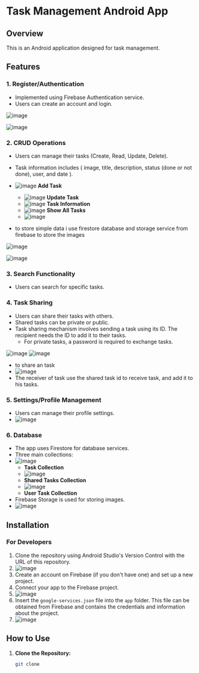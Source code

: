 # Task Management Android App

## Overview
This is an Android application designed for task management.

## Features

### 1. Register/Authentication
- Implemented using Firebase Authentication service.
- Users can create an account and login.

![image](https://github.com/abdelaziz-web/TaskManagement/assets/67710015/92bc59d2-b52b-4ed0-8891-baff6e1f61b8)

![image](https://github.com/abdelaziz-web/TaskManagement/assets/67710015/703c48d0-5ad2-4784-a006-812b4509e67b)

### 2. CRUD Operations
- Users can manage their tasks (Create, Read, Update, Delete).
- Task information includes ( image, title, description, status (done or not done), user, and date ).
- ![image](https://github.com/abdelaziz-web/TaskManagement/assets/67710015/3983dfdb-c7da-4021-9f3a-eea8b04ee543)
     **Add Task**
  - ![image](https://github.com/abdelaziz-web/TaskManagement/assets/67710015/84ff28b7-dc2c-412d-9271-ee0c73d3f6ee)
      **Update Task**
  - ![image](https://github.com/abdelaziz-web/TaskManagement/assets/67710015/07db6061-996f-4261-91c2-160afe0d449c)
    **Task Information**
  - ![image](https://github.com/abdelaziz-web/TaskManagement/assets/67710015/3fa6dbee-bf03-44b2-b86d-d349e657695a)
      **Show All Tasks**
  - ![image](https://github.com/abdelaziz-web/TaskManagement/assets/67710015/a3ed962a-2148-4004-b4dc-a5077638d33d)

- to store simple data i use firestore database and storage service from firebase to store the images

![image](https://github.com/abdelaziz-web/TaskManagement/assets/67710015/3dbb1ea1-16bb-49be-b580-7eb4760028cc)

![image](https://github.com/abdelaziz-web/TaskManagement/assets/67710015/98c844c4-1569-4a5e-b128-1dd85e40c0ff)

### 3. Search Functionality
- Users can search for specific tasks.

### 4. Task Sharing
- Users can share their tasks with others.
- Shared tasks can be private or public.
- Task sharing mechanism involves sending a task using its ID. The recipient needs the ID to add it to their tasks.
  - For private tasks, a password is required to exchange tasks.

![image](https://github.com/abdelaziz-web/TaskManagement/assets/67710015/a1d1577c-1cf7-4c65-a795-07977a644c45)
![image](https://github.com/abdelaziz-web/TaskManagement/assets/67710015/db3ff66b-52af-48d9-95a7-b6a24c222c89)
- to share an task
- ![image](https://github.com/abdelaziz-web/TaskManagement/assets/67710015/1ccac23e-a140-468e-913a-e159c20e81b1)
- The receiver of task use the shared task id to receive task, and add it to his tasks.
  
### 5. Settings/Profile Management
- Users can manage their profile settings.
- ![image](https://github.com/abdelaziz-web/TaskManagement/assets/67710015/c18aa621-1a17-4597-8545-e3bb11afe072)


### 6. Database
- The app uses Firestore for database services.
- Three main collections:
- ![image](https://github.com/abdelaziz-web/TaskManagement/assets/67710015/1294afb9-3125-4f91-a38a-91534d5fbf39)
  - **Task Collection**
  - ![image](https://github.com/abdelaziz-web/TaskManagement/assets/67710015/6f5add0e-e56c-40ad-acc0-1fd1e249a888)
  - **Shared Tasks Collection**
  - ![image](https://github.com/abdelaziz-web/TaskManagement/assets/67710015/f3b26e6f-1c02-4647-a7fc-665bc1b2a20a)
  - **User Task Collection**
- Firebase Storage is used for storing images.
- ![image](https://github.com/abdelaziz-web/TaskManagement/assets/67710015/d02f9ead-c280-497c-a8f2-2600a0917616)


## Installation

### For Developers
1. Clone the repository using Android Studio's Version Control with the URL of this repository.
2. ![image](https://github.com/abdelaziz-web/TaskManagement/assets/67710015/b87fb488-f844-402a-b744-04f288ff2e0e)
3. Create an account on Firebase (if you don't have one) and set up a new project.
4. Connect your app to the Firebase project.
5. ![image](https://github.com/abdelaziz-web/TaskManagement/assets/67710015/cd888edf-5aa0-44c5-821e-3b35ccdc9f11)
6. Insert the `google-services.json` file into the `app` folder. This file can be obtained from Firebase and contains the credentials and information about the project.
7. ![image](https://github.com/abdelaziz-web/TaskManagement/assets/67710015/8f9ffeb2-7fe9-40d7-b9de-c5b4514b8e8a)



## How to Use
1. **Clone the Repository:**
   ```sh
   git clone 
